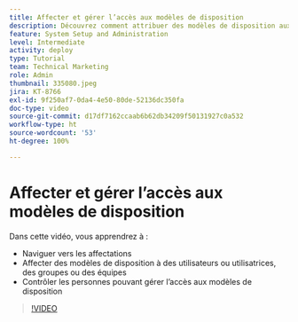 ```yaml
---
title: Affecter et gérer l’accès aux modèles de disposition
description: Découvrez comment attribuer des modèles de disposition aux utilisateurs et utilisatrices et à contrôler les personnes pouvant gérer l’accès.
feature: System Setup and Administration
level: Intermediate
activity: deploy
type: Tutorial
team: Technical Marketing
role: Admin
thumbnail: 335080.jpeg
jira: KT-8766
exl-id: 9f250af7-0da4-4e50-80de-52136dc350fa
doc-type: video
source-git-commit: d17df7162ccaab6b62db34209f50131927c0a532
workflow-type: ht
source-wordcount: '53'
ht-degree: 100%

---
```


# Affecter et gérer l’accès aux modèles de disposition

Dans cette vidéo, vous apprendrez à :

* Naviguer vers les affectations
* Affecter des modèles de disposition à des utilisateurs ou utilisatrices, des groupes ou des équipes
* Contrôler les personnes pouvant gérer l’accès aux modèles de disposition

>[!VIDEO](https://video.tv.adobe.com/v/3432326/?quality=12&learn=on&enablevpops&captions=fre_fr)
